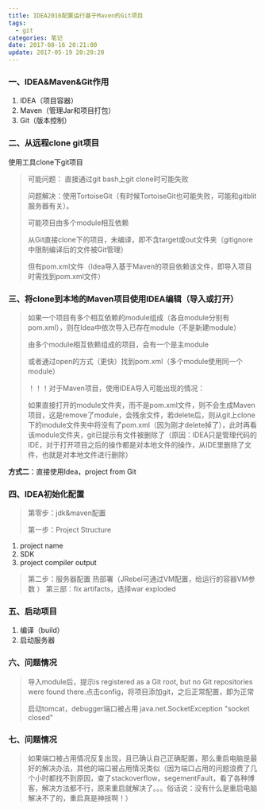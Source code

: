 ```yaml
---
title: IDEA2016配置运行基于Maven的Git项目
tags: 
  - git
categories: 笔记
date: 2017-08-16 20:21:00
update: 2017-05-19 20:20:20
---
```


### 一、IDEA&Maven&Git作用

 1. IDEA（项目容器）
 2. Maven（管理Jar和项目打包）
 3. Git（版本控制）

 <!--more-->

### 二、从远程clone git项目
使用工具clone下git项目

> 可能问题： 直接通过git bash上git clone时可能失败
> 
> 问题解决：使用TortoiseGit（有时候TortoiseGit也可能失败，可能和gitblit服务器有关）。
> 
> 可能项目由多个module相互依赖
> 
> 从Git直接clone下的项目，未编译，即不含target或out文件夹（gitignore中限制编译后的文件被Git管理）
> 
> 但有pom.xml文件（Idea导入基于Maven的项目依赖该文件，即导入项目时需找到pom.xml文件）
> 
### 三、将clone到本地的Maven项目使用IDEA编辑（导入或打开）

> 如果一个项目有多个相互依赖的module组成（各自module分别有pom.xml），则在Idea中依次导入已存在module（不是新建module）
> 
> 由多个module相互依赖组成的项目，会有一个是主module
> 
> 或者通过open的方式（更快）找到pom.xml（多个module使用同一个module）
> 
> ！！！对于Maven项目，使用IDEA导入可能出现的情况：
> 
> 如果直接打开的module文件夹，而不是pom.xml文件，则不会生成Maven项目，这是remove了module，会残余文件，若delete后，则从git上clone下的module文件夹中将没有了pom.xml（因为刚才delete掉了），此时再看该module文件夹，git已提示有文件被删除了（原因：IDEA只是管理代码的IDE，对于打开项目之后的操作都是对本地文件的操作，从IDE里删除了文件，也就是对本地文件进行删除）

**方式二**：直接使用Idea，project from Git

### 四、IDEA初始化配置

> 第零步：jdk&maven配置
> 
> 第一步：Project Structure
> 
 1. project name
 2. SDK
 3. project compiler output

> 第二步：服务器配置
> 热部署（JRebel可通过VM配置，给运行的容器VM参数 ）
> 第三部：fix artifacts，选择war exploded
 
###  五、启动项目
 
 1. 编译（build）
 2. 启动服务器

### 六、问题情况

> 导入module后，提示is registered as a Git root, but no Git repositories were found there.点击config，将项目添加git，之后正常配置，即为正常
> 
> 启动tomcat，debugger端口被占用
>  java.net.SocketException "socket closed"

### 七、问题情况

> 如果端口被占用情况反复出现，且已确认自己正确配置，那么重启电脑是最好的解决办法，其他的端口被占用情况类似（因为端口占用的问题浪费了几个小时都找不到原因，查了stackoverflow，segementFault，看了各种博客，解决方法都不行，原来重启就解决了。。。俗话说：没有什么是重启电脑解决不了的，重启真是神技啊！）


 





